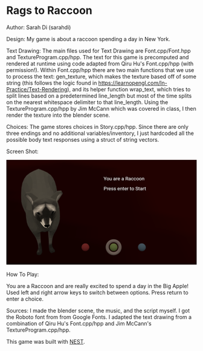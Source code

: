 # Rags to Raccoon

Author: Sarah Di (sarahdi)

Design: My game is about a raccoon spending a day in New York.

Text Drawing: The main files used for Text Drawing are Font.cpp/Font.hpp and TextureProgram.cpp/hpp. The text for this game is precomputed and rendered at runtime using code adapted from Qiru Hu's Font.cpp/hpp (with permission!). Within Font.cpp/hpp there are two main functions that we use to process the text: gen_texture, which makes the texture based off of some string (this follows the logic found in https://learnopengl.com/In-Practice/Text-Rendering), and its helper function wrap_text, which tries to split lines based on a predetermined line_length but most of the time splits on the nearest whitespace delimiter to that line_length. Using the TextureProgram.cpp/hpp by Jim McCann which was covered in class, I then render the texture into the blender scene.

Choices: The game stores choices in Story.cpp/hpp. Since there are only three endings and no additional variables/inventory, I just hardcoded all the possible body text responses using a struct of string vectors.

Screen Shot:

![Screen Shot](screenshot.png)

How To Play:

You are a Raccoon and are really excited to spend a day in the Big Apple!
Used left and right arrow keys to switch between options. Press return to enter a choice.

Sources: I made the blender scene, the music, and the script myself. I got the Roboto font from from Google Fonts. I adapted the text drawing from a combination of Qiru Hu's Font.cpp/hpp and Jim McCann's TextureProgram.cpp/hpp.

This game was built with [NEST](NEST.md).

